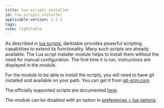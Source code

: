 ```yaml
---
title: lua scripts installer
id: lua-scripts-installer
applicable-version: 3.2.1
tags: 
view: lighttable
---
```


As described in [lua scripts](../../../lua/_index.md), darktable provides powerful scripting capabilities to extend its functionality. Many such scripts are already available. The Lua script installer module helps to install them without the need for manual configuration. The first time it is run, instructions are displayed in the module.

For the module to be able to install the scripts, you will need to have git installed and available on your path. You can get it from [git-scm.com](https://git-scm.com/).

The officially supported scripts are documented [here](https://docs.darktable.org/lua/stable/lua.scripts.manual/scripts/).

The module can be disabled with an option in [preferences > lua options](../../../preferences-settings/lua-options.md).
